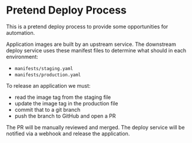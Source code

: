 # Pretend Deploy Process

This is a pretend deploy process to provide some opportunities for automation.

Application images are built by an upstream service. The downstream deploy
service uses these manifest files to determine what should in each environment:
- `manifests/staging.yaml`
- `manifests/production.yaml`

To release an application we must:
- read the image tag from the staging file
- update the image tag in the production file
- commit that to a git branch
- push the branch to GitHub and open a PR

The PR will be manually reviewed and merged. The deploy service will be notified
via a webhook and release the application.
